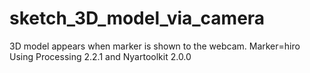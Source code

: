 # sketch_3D_model_via_camera
3D model appears when marker is shown to the webcam. Marker=hiro
Using Processing 2.2.1 and Nyartoolkit 2.0.0
